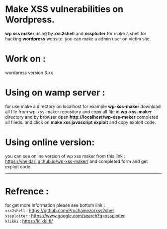 # Make XSS vulnerabilities on Wordpress.
__wp xss maker__ using by __xss2shell__ and __xssploiter__ for make a shell for hacking __wordpress__ website. you can make a admin user on victim site.
# Work on :
wordpress version 3.xx

# Using on wamp server :
for use make a directory on localhost for example __wp-xss-maker__ download all file from wp-xss-maker repository and copy all file in __wp-xss-maker__ directory and by browser open __http://localhost/wp-xss-maker__ completed all fileds.
and click on __make xss javascript exploit__ and copy exploit code.

# Using online version:
you can see online version of wp xss maker from this link :
https://vheidari.github.io/wp-xss-maker/ and completed form and get exploit code.


-------------------------------

# Refrence :
for get more information please see bottom link :
<br>
``xss2shell``   : https://github.com/Prochainezo/xss2shell
<br>
``xssploiter``  : https://www.google.com/search?q=xssploiter
<br>
``klikki``      : https://klikki.fi/
